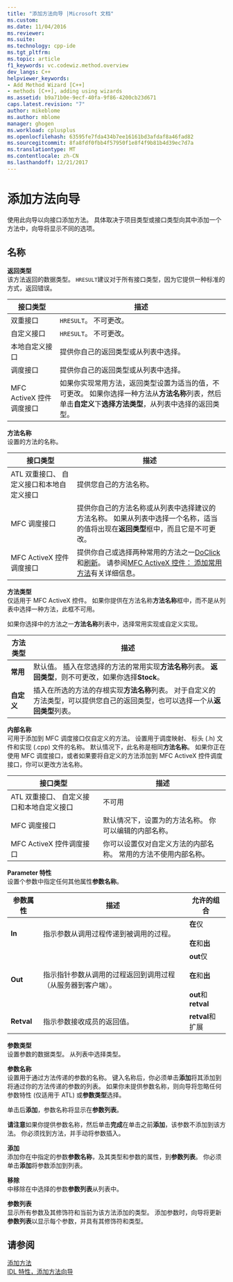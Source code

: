 ```yaml
---
title: "添加方法向导 |Microsoft 文档"
ms.custom: 
ms.date: 11/04/2016
ms.reviewer: 
ms.suite: 
ms.technology: cpp-ide
ms.tgt_pltfrm: 
ms.topic: article
f1_keywords: vc.codewiz.method.overview
dev_langs: C++
helpviewer_keywords:
- Add Method Wizard [C++]
- methods [C++], adding using wizards
ms.assetid: b9a71b0e-9ecf-40fa-9f86-4200cb23d671
caps.latest.revision: "7"
author: mikeblome
ms.author: mblome
manager: ghogen
ms.workload: cplusplus
ms.openlocfilehash: 63595fe7fda434b7ee16161bd3afdaf8a46fad82
ms.sourcegitcommit: 8fa8fdf0fbb4f57950f1e8f4f9b81b4d39ec7d7a
ms.translationtype: MT
ms.contentlocale: zh-CN
ms.lasthandoff: 12/21/2017
---
```

# <a name="add-method-wizard"></a>添加方法向导
使用此向导以向接口添加方法。 具体取决于项目类型或接口类型向其中添加一个方法中，向导将显示不同的选项。  
  
## <a name="names"></a>名称  
 **返回类型**  
 该方法返回的数据类型。 `HRESULT`建议对于所有接口类型，因为它提供一种标准的方式，返回错误。  
  
|接口类型|描述|  
|--------------------|-----------------|  
|双重接口|`HRESULT`。 不可更改。|  
|自定义接口|`HRESULT`。 不可更改。|  
|本地自定义接口|提供你自己的返回类型或从列表中选择。|  
|调度接口|提供你自己的返回类型或从列表中选择。|  
|MFC ActiveX 控件调度接口|如果你实现常用方法，返回类型设置为适当的值，不可更改。 如果你选择一种方法从**方法名称**列表，然后单击**自定义**下**选择方法类型**，从列表中选择的返回类型。|  
  
 **方法名称**  
 设置的方法的名称。  
  
|接口类型|描述|  
|--------------------|-----------------|  
|ATL 双重接口、 自定义接口和本地自定义接口|提供您自己的方法名称。|  
|MFC 调度接口|提供你自己的方法名称或从列表中选择建议的方法名称。 如果从列表中选择一个名称，适当的值将出现在**返回类型**框中，而且它是不可更改。|  
|MFC ActiveX 控件调度接口|提供你自己或选择两种常用的方法之一[DoClick](../mfc/reference/colecontrol-class.md#doclick)和[刷新](../mfc/reference/colecontrol-class.md#refresh)。 请参阅[MFC ActiveX 控件： 添加常用方法](../mfc/mfc-activex-controls-adding-stock-methods.md)有关详细信息。|  
  
 **方法类型**  
 仅适用于 MFC ActiveX 控件。 如果你提供在方法名称**方法名称**框中，而不是从列表中选择一种方法，此框不可用。  
  
 如果你选择中的方法之一**方法名称**列表中，选择常用实现或自定义实现。  
  
|方法类型|描述|  
|-----------------|-----------------|  
|**常用**|默认值。 插入在您选择的方法的常用实现**方法名称**列表。 **返回类型**，则不可更改，如果你选择**Stock**。|  
|**自定义**|插入在所选的方法的存根实现**方法名称**列表。 对于自定义的方法类型，可以提供您自己的返回类型，也可以选择一个从**返回类型**列表。|  
  
 **内部名称**  
 可用于添加到 MFC 调度接口仅自定义的方法。 设置用于调度映射、 标头 (.h) 文件和实现 (.cpp) 文件的名称。 默认情况下，此名称是相同**方法名称**。 如果你正在使用 MFC 调度接口，或者如果要将自定义的方法添加到 MFC ActiveX 控件调度接口，你可以更改方法名称。  
  
|接口类型|描述|  
|--------------------|-----------------|  
|ATL 双重接口、 自定义接口和本地自定义接口|不可用|  
|MFC 调度接口|默认情况下，设置为的方法名称。 你可以编辑的内部名称。|  
|MFC ActiveX 控件调度接口|你可以设置仅对自定义方法的内部名称。 常用的方法不使用内部名称。|  
  
 **Parameter 特性**  
 设置个参数中指定任何其他属性**参数名称**。  
  
|参数属性|描述|允许的组合|  
|-------------------------|-----------------|--------------------------|  
|**In**|指示参数从调用过程传递到被调用的过程。|**在**仅<br /><br /> **在**和**出**|  
|**Out**|指示指针参数从调用的过程返回到调用过程 （从服务器到客户端）。|**out**仅<br /><br /> **在**和**出**<br /><br /> **out**和**retval**|  
|**Retval**|指示参数接收成员的返回值。|**retval**和扩展|  
  
 **参数类型**  
 设置参数的数据类型。 从列表中选择类型。  
  
 **参数名称**  
 设置用于通过方法传递的参数的名称。 键入名称后，你必须单击**添加**将其添加到将通过你的方法传递的参数的列表。 如果你未提供参数名称，则向导将忽略任何参数特性 (仅适用于 ATL) 或**参数类型**选择。  
  
 单击后**添加**，参数名称将显示在**参数列表**。  
  
 **请注意**如果你提供参数名称，然后单击**完成**在单击之前**添加**，该参数不添加到该方法。 你必须找到方法，并手动将参数插入。  
  
 **添加**  
 添加你在中指定的参数**参数名称**，及其类型和参数的属性，到**参数列表**。 你必须单击**添加**将参数添加到列表。  
  
 **移除**  
 中移除在中选择的参数**参数列表**从列表中。  
  
 **参数列表**  
 显示所有参数及其修饰符和当前为该方法添加的类型。 添加参数时，向导将更新**参数列表**以显示每个参数，并具有其修饰符和类型。  
  
## <a name="see-also"></a>请参阅  
 [添加方法](../ide/adding-a-method-visual-cpp.md)   
 [IDL 特性，添加方法向导](../ide/idl-attributes-add-method-wizard.md)